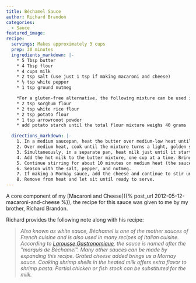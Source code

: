 ```yaml
---
title: Béchamel Sauce
author: Richard Brandon
categories:
  - Sauce
featured_image:
recipe:
  servings: Makes approximately 3 cups
  prep: 30 minutes
  ingredients_markdown: |-
    * 5 Tbsp butter
    * 4 Tbsp flour
    * 4 cups milk
    * 2 tsp salt (use just 1 tsp if making macaroni and cheese)
    * ½ tsp white pepper
    * 1 tsp ground nutmeg

    *For a gluten-free alternative, the following mixture can be used in place of the flour:*
    * 2 tsp sorghum flour
    * 2 tsp white rice flour
    * 2 tsp potato flour
    * 1 tsp arrowrooot powder
    * add potato starch until the total flour mixture weighs 40 grams

  directions_markdown: |-
    1. In a medium saucepan, heat the butter over medium-low heat until melted. Add the flour and stir until smooth. This process makes a roux.
    2. Over medium heat, cook until the mixture turns a light, golden sandy color, about 5 minutes.
    3. Simultaneously, in a separate pan, heat milk just until it starts to boil.
    4. Add the hot milk to the butter mixture, one cup at a time. Bring back to a boil.
    5. Continue stirring for about 10 minutes on medium heat (the sauce will become quite thick).
    6. Season with the salt, pepper, and nutmeg.
    7. If making a Mornay sauce, add the cheese and continue to stir until melted.
    8. Remove from heat and let sit until ready to serve.
---
```

A core component of my [Macaroni and Cheese]({% post_url 2012-05-12-macaroni-and-cheese %}), the recipe for this sauce was given to me by my brother, Richard Brandon.

Richard provides the following note along with his recipe:

> *Also known as white sauce, Béchamel is one of the mother sauces of French cuisine and is also used in many recipes of Italian cuisine.
> According to [Larousse Gastronomique](http://en.wikipedia.org/wiki/Larousse_Gastronomique), the sauce is named after the "marquis de Béchamel".
> Many other sauces can be made by expanding this recipe.
> Grated cheese added brings us a Mornay sauce.
> Cooking shrimp shells in the heated milk offers extra flavor to shrimp pasta.
> Partial chicken or fish stock can be substituted for the milk.*
